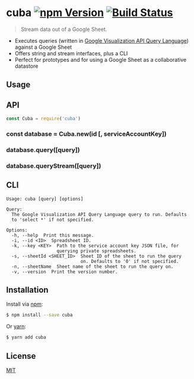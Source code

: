 # cuba [![npm Version](https://img.shields.io/npm/v/cuba.svg?style=flat)](https://www.npmjs.org/package/cuba) [![Build Status](https://img.shields.io/travis/yuanqing/cuba.svg?branch=master&style=flat)](https://travis-ci.org/yuanqing/cuba)

> Stream data out of a Google Sheet.

- Executes queries (written in [Google Visualization API Query Language](https://developers.google.com/chart/interactive/docs/querylanguage)) against a Google Sheet
- Offers string and stream interfaces, plus a CLI
- Perfect for prototypes and for using a Google Sheet as a collaborative datastore

## Usage


## API

```js
const Cuba = require('cuba')
```

### const database = Cuba.new(id [, serviceAccountKey])

### database.query([query])

### database.queryStream([query])

## CLI

```
Usage: cuba [query] [options]

Query:
  The Google Visualization API Query Language query to run. Defaults
  to 'select *' if not specified.

Options:
  -h, --help  Print this message.
  -i, --id <ID>  Spreadsheet ID.
  -k, --key <KEY>  Path to the service account key JSON file, for
                   querying private spreadsheets.
  -s, --sheetId <SHEET_ID>  Sheet ID of the sheet to run the query
                            on. Defaults to '0' if not specified.
  -n, --sheetName  Sheet name of the sheet to run the query on.
  -v, --version  Print the version number.
```

## Installation

Install via [npm](https://npmjs.com):

```sh
$ npm install --save cuba
```

Or [yarn](https://yarnpkg.com):

```sh
$ yarn add cuba
```

## License

[MIT](LICENSE.md)
